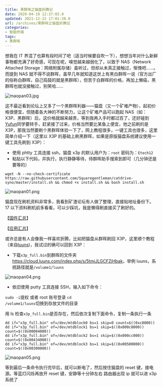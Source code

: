 ```yaml
---
title: 黑群晖之猫盘折腾记
date: 2020-04-10 12:37:03.0
updated: 2021-12-22 17:01:20.0
url: /archives/黑群晖之猫盘折腾记
categories: 
- 智能终端
tags: 
- 黑群晖
---
```


想我在 IT 界混了也算有段时间了吧（适当时候要自吹一下），想想当年对什么新鲜事物都充满了好奇感，可现在呢，嗅觉越来越弱化了，以致于 NAS（Network Attached Storage：网络附属存储）虽听过，但却从未真正接触过，惭愧吧……。而提到 NAS 就不得不说群晖，虽早几年就知道这世上有黑白群晖一说（官方出厂的俗称白群晖，自己捣鼓的就是黑群晖），但苦于白群晖的价格，再加上懒癌，黑群晖也就没接触过，别笑哈……

<!--more-->

<img src="https://cdn.lancn.cn/usr/uploads/2020/04/590351383.jpg" alt="maopan03.jpg" />

这不最近看到论坛上又多了一个黑群晖利器——猫盘（又一个矿难产物），起初价格很便宜，但随着各大神的不断努力，让这个矿难产品可以跑起 NAS（如：X3P、黑群晖）后，这价格就越来越贵，等到我再入手时都过百了，还好碰到<a href="https://yufanboke.top/">Yufun</a>同学要转手，赶紧接了过来，价格当然要比某鱼上便宜，他之前刷的是 X3P，那我当然要刷个黑群晖体验一下了，网上教程很多，一键工具也很多，这里简单介绍一下（这里以 X3P 的基础上刷黑群晖，如果是原版猫盘系统建议使用一键工具先刷到 X3P）：

<ul>
<li>使用 phtty 工具连接 ssh，猫盘 x3p 的默认用户为：<code>root</code> 密码为：<code>Etech12</code></li>
<li>粘贴以下代码，并执行，执行静静等待，待群晖助手搜索到即可（几分钟还是要等的）</li>
</ul>

<pre><code class="language-python ">wget -N --no-check-certificate https://raw.githubusercontent.com/Squaregentleman/catdrive-syno/master/install.sh &amp;&amp; chmod +x install.sh &amp;&amp; bash install.sh
</code></pre>

<img src="https://cdn.lancn.cn/usr/uploads/2020/04/162449019.png" alt="maopan01.png" />

猫盘现在刷机资料非常多，我看到矿渣论坛有人做了整理，直接贴地址备份下。 17 以下资料刷机前多看看，可以少踩坑，我是懒得刷直接买了刷好的。

【<a href="http://bbs.nas66.com/thread-3385-1-1.html?_dsign=a9aa4cb2">固件汇总</a>】

【<a href="http://bbs.nas66.com/forum.php?mod=viewthread&amp;tid=3467&amp;_dsign=c9dade51">应用汇总</a>】

或许总是有人会像我一样喜欢折腾，比如把猫盘从群晖刷回 X3P，这里顺个教程（来自<a href="https://luuns.com/v/113/">luuns</a>)，我试过的确可以回到 X3P：

<ul>
<li>下载<code>x3p_full.bin</code>到群晖的文件夹<a href="https://cloud.luuns.com/index.php/s/5tmiJLGCFZjHbak">https://cloud.luuns.com/index.php/s/5tmiJLGCFZjHbak</a>，举例 luuns，系统路径就是<code>/volume1/luuns</code></li>
</ul>

<img src="https://cdn.lancn.cn/usr/uploads/2020/04/2308901881.png" alt="maopan04.png" />

<ul>
<li>依旧使用 putty 工具连接 SSH，输入如下命令：</li>
</ul>

<code>sudo -i</code>提权 或者 root 账号登录
<code>cd /volume1/luuns</code>切换到存放文件的目录

用 ls 检查<code>x3p_full.bin</code>是否存在，然后依次复制下面命令，复制一条执行一条

<pre><code class="language-python ">dd if="x3p_full.bin" of=/dev/mtdblock0 bs=1 skip=0 count=$((0xc8000))
dd if="x3p_full.bin" of=/dev/mtdblock1 bs=1 skip=$((0x000c8000)) count=$((0x00004000))
dd if="x3p_full.bin" of=/dev/mtdblock2 bs=1 skip=$((0x000cc000)) count=$((0x00434000))
dd if="x3p_full.bin" of=/dev/mtdblock3 bs=1 skip=$((0x00500000)) count=$((0x00300000))
</code></pre>

<img src="https://cdn.lancn.cn/usr/uploads/2020/04/2327475060.png" alt="maopan05.png" />

等到最后一条命令执行完毕后，就可以断电了，然后按住猫盘的 reset 键，接电源。等蓝灯闪烁再放开 reset 键，安静等十分钟左右 路由器出现 ip 就可以进 x3p 系统了
